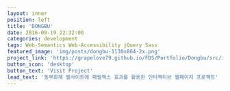 ```yaml
---
layout: inner
position: left
title: 'DONGBU'
date: 2016-09-19 22:32:00
categories: development
tags: Web-Semantics Web-Accessibility jQuery Sass
featured_image: 'img/posts/dongbu-1130x864-2x.png'
project_link: 'https://grapelove79.github.io/FDS/Portfolio/Dongbu/src/index.html'
button_icon: 'desktop'
button_text: 'Visit Project'
lead_text: '동부화재 웹사이트에 패럴랙스 효과를 활용한 인터랙티브 웹페이지 프로젝트'
---
```

